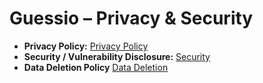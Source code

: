 # Guessio – Privacy & Security

- **Privacy Policy:** [Privacy Policy](./privacy.md)
- **Security / Vulnerability Disclosure:** [Security](./security.md)
- **Data Deletion Policy** [Data Deletion](./deletion.md)
